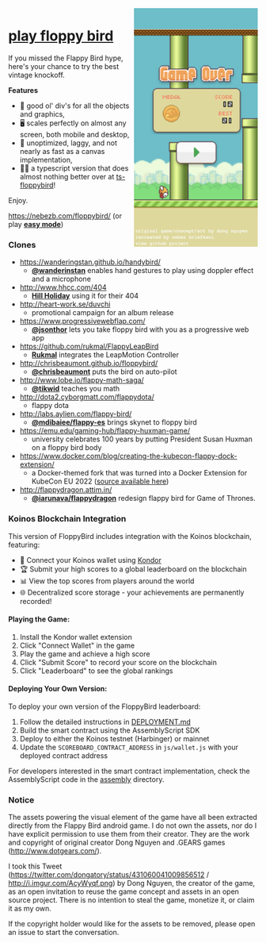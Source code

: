 <img src="screencap.png" align="right" width="250">

# [play floppy bird](https://nebezb.com/floppybird/)

If you missed the Flappy Bird hype, here's your chance to try the best vintage knockoff.

**Features**

* 🎉 good ol' div's for all the objects and graphics,
* 🖥 scales perfectly on almost any screen, both mobile and desktop,
* 💩 unoptimized, laggy, and not nearly as fast as a canvas implementation,
* 👷‍♂️ a typescript version that does almost nothing better over at [ts-floppybird](https://github.com/nebez/ts-floppybird)!

Enjoy.

https://nebezb.com/floppybird/ (or play [**easy mode**](https://nebezb.com/floppybird/?easy))

### Clones

* https://wanderingstan.github.io/handybird/
    * **[@wanderinstan](https://github.com/wanderingstan)** enables hand gestures to play using doppler effect and a microphone
* http://www.hhcc.com/404
    * **[Hill Holiday](http://www.hhcc.com/)** using it for their 404
* http://heart-work.se/duvchi
    * promotional campaign for an album release
* https://www.progressivewebflap.com/
    * **[@jsonthor](https://twitter.com/jsonthor)** lets you take floppy bird with you as a progressive web app
* https://github.com/rukmal/FlappyLeapBird
    * **[Rukmal](http://rukmal.me/)** integrates the LeapMotion Controller
* http://chrisbeaumont.github.io/floppybird/
    * **[@chrisbeaumont](https://github.com/chrisbeaumont)** puts the bird on auto-pilot
* http://www.lobe.io/flappy-math-saga/
    * **[@tikwid](https://github.com/tikwid)** teaches you math
* http://dota2.cyborgmatt.com/flappydota/
    * flappy dota
* http://labs.aylien.com/flappy-bird/
    * **[@mdibaiee/flappy-es](https://github.com/mdibaiee/flappy-es)** brings skynet to floppy bird
* https://emu.edu/gaming-hub/flappy-huxman-game/
    * university celebrates 100 years by putting President Susan Huxman on a floppy bird body
* https://www.docker.com/blog/creating-the-kubecon-flappy-dock-extension/
    *  a Docker-themed fork that was turned into a Docker Extension for KubeCon EU 2022 ([source available here](https://github.com/mikesir87/floppybird))
* http://flappydragon.attim.in/
    * **[@iarunava/flappydragon](https://github.com/iarunava/flappydragon)** redesign flappy bird for Game of Thrones.

### Koinos Blockchain Integration

This version of FloppyBird includes integration with the Koinos blockchain, featuring:

* 🔐 Connect your Koinos wallet using [Kondor](https://chrome.google.com/webstore/detail/kondor/ghipkefkpgkladckmlmdnadmcchefhjl)
* 🏆 Submit your high scores to a global leaderboard on the blockchain
* 📊 View the top scores from players around the world
* 🌐 Decentralized score storage - your achievements are permanently recorded!

#### Playing the Game:

1. Install the Kondor wallet extension
2. Click "Connect Wallet" in the game
3. Play the game and achieve a high score
4. Click "Submit Score" to record your score on the blockchain
5. Click "Leaderboard" to see the global rankings

#### Deploying Your Own Version:

To deploy your own version of the FloppyBird leaderboard:

1. Follow the detailed instructions in [DEPLOYMENT.md](./DEPLOYMENT.md)
2. Build the smart contract using the AssemblyScript SDK
3. Deploy to either the Koinos testnet (Harbinger) or mainnet
4. Update the `SCOREBOARD_CONTRACT_ADDRESS` in `js/wallet.js` with your deployed contract address

For developers interested in the smart contract implementation, check the AssemblyScript code in the [assembly](./assembly) directory.

### Notice

The assets powering the visual element of the game have all been extracted directly from the Flappy Bird android game. I do not own the assets, nor do I have explicit permission to use them from their creator. They are the work and copyright of original creator Dong Nguyen and .GEARS games (http://www.dotgears.com/).

I took this Tweet (https://twitter.com/dongatory/status/431060041009856512 / http://i.imgur.com/AcyWyqf.png) by Dong Nguyen, the creator of the game, as an open invitation to reuse the game concept and assets in an open source project. There is no intention to steal the game, monetize it, or claim it as my own.

If the copyright holder would like for the assets to be removed, please open an issue to start the conversation.
